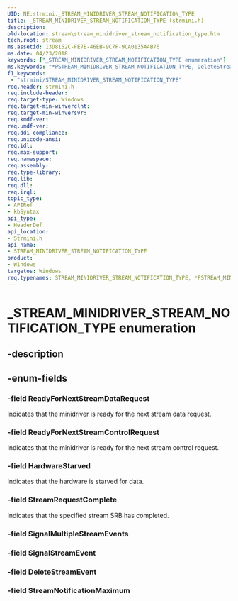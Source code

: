 ```yaml
---
UID: NE:strmini._STREAM_MINIDRIVER_STREAM_NOTIFICATION_TYPE
title: _STREAM_MINIDRIVER_STREAM_NOTIFICATION_TYPE (strmini.h)
description: 
old-location: stream\stream_minidriver_stream_notification_type.htm
tech.root: stream
ms.assetid: 13D8152C-FE7E-46EB-9C7F-9CA0135A4B76
ms.date: 04/23/2018
keywords: ["_STREAM_MINIDRIVER_STREAM_NOTIFICATION_TYPE enumeration"]
ms.keywords: "*PSTREAM_MINIDRIVER_STREAM_NOTIFICATION_TYPE, DeleteStreamEvent, HardwareStarved, PSTREAM_MINIDRIVER_STREAM_NOTIFICATION_TYPE, PSTREAM_MINIDRIVER_STREAM_NOTIFICATION_TYPE enumeration pointer [Streaming Media Devices], ReadyForNextStreamControlRequest, ReadyForNextStreamDataRequest, STREAM_MINIDRIVER_STREAM_NOTIFICATION_TYPE, STREAM_MINIDRIVER_STREAM_NOTIFICATION_TYPE enumeration [Streaming Media Devices], SignalMultipleStreamEvents, SignalStreamEvent, StreamNotificationMaximum, StreamRequestComplete, _STREAM_MINIDRIVER_STREAM_NOTIFICATION_TYPE, stream.stream_minidriver_stream_notification_type, strmini/DeleteStreamEvent, strmini/HardwareStarved, strmini/PSTREAM_MINIDRIVER_STREAM_NOTIFICATION_TYPE, strmini/ReadyForNextStreamControlRequest, strmini/ReadyForNextStreamDataRequest, strmini/STREAM_MINIDRIVER_STREAM_NOTIFICATION_TYPE, strmini/SignalMultipleStreamEvents, strmini/SignalStreamEvent, strmini/StreamNotificationMaximum, strmini/StreamRequestComplete"
f1_keywords:
 - "strmini/STREAM_MINIDRIVER_STREAM_NOTIFICATION_TYPE"
req.header: strmini.h
req.include-header: 
req.target-type: Windows
req.target-min-winverclnt: 
req.target-min-winversvr: 
req.kmdf-ver: 
req.umdf-ver: 
req.ddi-compliance: 
req.unicode-ansi: 
req.idl: 
req.max-support: 
req.namespace: 
req.assembly: 
req.type-library: 
req.lib: 
req.dll: 
req.irql: 
topic_type:
- APIRef
- kbSyntax
api_type:
- HeaderDef
api_location:
- Strmini.h
api_name:
- STREAM_MINIDRIVER_STREAM_NOTIFICATION_TYPE
product:
- Windows
targetos: Windows
req.typenames: STREAM_MINIDRIVER_STREAM_NOTIFICATION_TYPE, *PSTREAM_MINIDRIVER_STREAM_NOTIFICATION_TYPE
---
```


# _STREAM_MINIDRIVER_STREAM_NOTIFICATION_TYPE enumeration


## -description





## -enum-fields




### -field ReadyForNextStreamDataRequest

Indicates that the minidriver is ready for the next stream data request.


### -field ReadyForNextStreamControlRequest

Indicates that the minidriver is ready for the next stream control request.


### -field HardwareStarved

Indicates that the hardware is starved for data.


### -field StreamRequestComplete

Indicates that the specified stream SRB has completed.


### -field SignalMultipleStreamEvents


### -field SignalStreamEvent


### -field DeleteStreamEvent


### -field StreamNotificationMaximum

